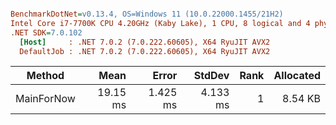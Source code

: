``` ini

BenchmarkDotNet=v0.13.4, OS=Windows 11 (10.0.22000.1455/21H2)
Intel Core i7-7700K CPU 4.20GHz (Kaby Lake), 1 CPU, 8 logical and 4 physical cores
.NET SDK=7.0.102
  [Host]     : .NET 7.0.2 (7.0.222.60605), X64 RyuJIT AVX2
  DefaultJob : .NET 7.0.2 (7.0.222.60605), X64 RyuJIT AVX2


```
|     Method |     Mean |    Error |   StdDev | Rank | Allocated |
|----------- |---------:|---------:|---------:|-----:|----------:|
| MainForNow | 19.15 ms | 1.425 ms | 4.133 ms |    1 |   8.54 KB |
